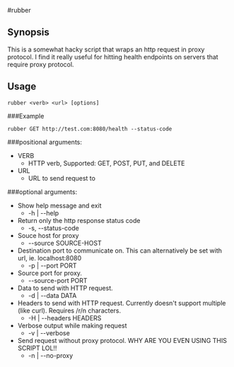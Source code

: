 #rubber

## Synopsis

This is a somewhat hacky script that wraps an http request in proxy protocol. I find it really useful for hitting health endpoints on servers that require proxy protocol.

## Usage

```
rubber <verb> <url> [options]
```

###Example

```
rubber GET http://test.com:8080/health --status-code
```

###positional arguments:
*  VERB
    * HTTP verb, Supported: GET, POST, PUT, and DELETE
*  URL
    * URL to send request to

###optional arguments:
*  Show help message and exit
    * -h | --help
* Return only the http response status code
    * -s, --status-code
* Souce host for proxy
    * --source SOURCE-HOST
* Destination port to communicate on. This can alternatively be set with url, ie. localhost:8080
    * -p | --port PORT
* Source port for proxy.
    * --source-port PORT
* Data to send with HTTP request.
    * -d | --data DATA
* Headers to send with HTTP request. Currently doesn't support multiple (like curl). Requires /r/n characters.
    * -H | --headers HEADERS
* Verbose output while making request
    * -v | --verbose
* Send request without proxy protocol. WHY ARE YOU EVEN USING THIS SCRIPT LOL!!
    * -n | --no-proxy

